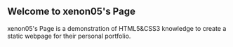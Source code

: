 ## Welcome to xenon05's Page

xenon05's Page is a demonstration of HTML5&CSS3 knowledge to create a static webpage for their personal portfolio.
